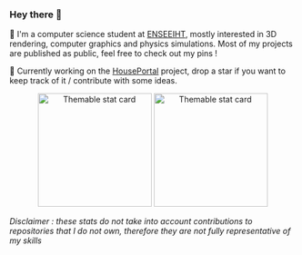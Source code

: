 ### Hey there 👋
<p>
  📖  I'm a computer science student at <a href="https://www.enseeiht.fr/">ENSEEIHT</a>, mostly interested in 3D rendering, computer graphics and physics simulations. Most of my projects are published as public, feel free to check out my pins !
</p>
<p>
🚀  Currently working on the <a href="https://github.com/photonsquid/houseportal">HousePortal</a> project, drop a star if you want to keep track of it / contribute with some ideas.
</p>
<p align="middle">
  <picture>
      <source media="(prefers-color-scheme: dark)" srcset="https://github-readme-stats.vercel.app/api/top-langs/?username=BSoDium&layout=compact&bg_color=00000000&hide_border=true&langs_count=10&theme=dark&disable_animations=true">
      <img height="200" alt="Themable stat card" title="Top languages" src="https://github-readme-stats.vercel.app/api/top-langs/?username=BSoDium&layout=compact&bg_color=00000000&hide_border=true&langs_count=10&disable_animations=true">
  </picture>
  <picture>
    <source media="(prefers-color-scheme: dark)" srcset="https://github-readme-stats.vercel.app/api?username=BSoDium&show_icons=true&count_private=true&custom_title=BSoDium's+Github+Stats&include_all_commits=true&bg_color=00000000&hide_border=true&theme=dark&disable_animations=true">
    <img height="200" alt="Themable stat card" title="Profile stats" src="https://github-readme-stats.vercel.app/api?username=BSoDium&show_icons=true&count_private=true&custom_title=BSoDium's+Github+Stats&include_all_commits=true&bg_color=00000000&hide_border=true&disable_animations=true">
  </picture>
</p>

_Disclaimer : these stats do not take into account contributions to repositories that I do not own, therefore they are not fully representative of my skills_
